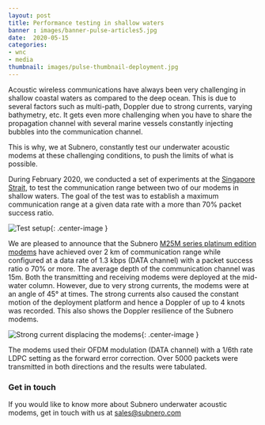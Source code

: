 ```yaml
---
layout: post
title: Performance testing in shallow waters
banner : images/banner-pulse-articles5.jpg
date:  2020-05-15
categories:
- wnc
- media
thumbnail: images/pulse-thumbnail-deployment.jpg
---
```


Acoustic wireless communications have always been very challenging in shallow coastal waters as compared to the deep ocean. This is due to several factors such as multi-path, Doppler due to strong currents, varying bathymetry, etc. It gets even more challenging when you have to share the propagation channel with several marine vessels constantly injecting bubbles into the communication channel.

This is why, we at Subnero, constantly test our underwater acoustic modems at these challenging conditions, to push the limits of what is possible.

During February 2020, we conducted a set of experiments at the [Singapore Strait](https://en.wikipedia.org/wiki/Singapore_Strait), to test the communication range between two of our modems in shallow waters. The goal of the test was to establish a maximum communication range at a given data rate with a more than 70% packet success ratio.

![Test setup]({{site.baseurl}}/images/test-setup.jpg){: .center-image  }

We are pleased to announce that the Subnero [M25M series platinum edition modems](https://subnero.com/products/platinum.html) have achieved over 2 km of communication range while configured at a data rate of 1.3 kbps (DATA channel) with a packet success ratio o 70% or more. The average depth of the communication channel was 15m. Both the transmitting and receiving modems were deployed at the mid-water column. However, due to very strong currents, the modems were at an angle of 45° at times. The strong currents also caused the constant motion of the deployment platform and hence a Doppler of up to 4 knots was recorded. This also shows the Doppler resilience of the Subnero modems.

![Strong current displacing the modems]({{site.baseurl}}/images/deployment.png){: .center-image  }

The modems used their OFDM modulation (DATA channel) with a 1/6th rate LDPC setting as the forward error correction. Over 5000 packets were transmitted in both directions and the results were tabulated.

### Get in touch
If you would like to know more about Subnero underwater acoustic modems, get in touch with us at sales@subnero.com
